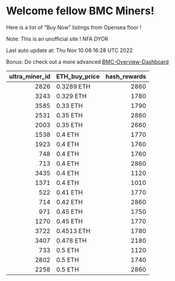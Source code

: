 # Welcome fellow BMC Miners!
Here is a list of "Buy Now" listings from Opensea floor !

Note: This is an unofficial site ! NFA DYOR

Last auto update at: Thu Nov 10 08:16:28 UTC 2022

Bonus: Do check out a more advanced [BMC-Overview-Dashboard](https://dune.com/defifunk/BMC-Overview-Dashboard)


|   ultra_miner_id | ETH_buy_price   |   hash_rewards |
|-----------------:|:----------------|---------------:|
|             2826 | 0.3289 ETH      |           2860 |
|             3243 | 0.329 ETH       |           1780 |
|             3585 | 0.33 ETH        |           1790 |
|             2531 | 0.35 ETH        |           2860 |
|             2003 | 0.35 ETH        |           2660 |
|             1538 | 0.4 ETH         |           1770 |
|             1923 | 0.4 ETH         |           1760 |
|              748 | 0.4 ETH         |           1760 |
|              713 | 0.4 ETH         |           2860 |
|             3435 | 0.4 ETH         |           1120 |
|             1371 | 0.4 ETH         |           1010 |
|              522 | 0.41 ETH        |           1770 |
|              714 | 0.42 ETH        |           2860 |
|              971 | 0.45 ETH        |           1750 |
|             1270 | 0.45 ETH        |           1770 |
|             3722 | 0.4513 ETH      |           1780 |
|             3407 | 0.478 ETH       |           2180 |
|              733 | 0.5 ETH         |           1120 |
|             2802 | 0.5 ETH         |           1740 |
|             2258 | 0.5 ETH         |           2860 |